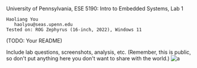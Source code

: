 University of Pennsylvania, ESE 5190: Intro to Embedded Systems, Lab 1

    Haoliang You
       haolyou@seas.upenn.edu
    Tested on: ROG Zephyrus (16-inch, 2022), Windows 11

(TODO: Your README)



Include lab questions, screenshots, analysis, etc. (Remember, this is public, so don't put anything here you don't want to share with the world.)
![a](https://github.com/HaoliangYou/ese5190-2022-lab1-firefly/blob/main/4.4.jpg?raw=true)
